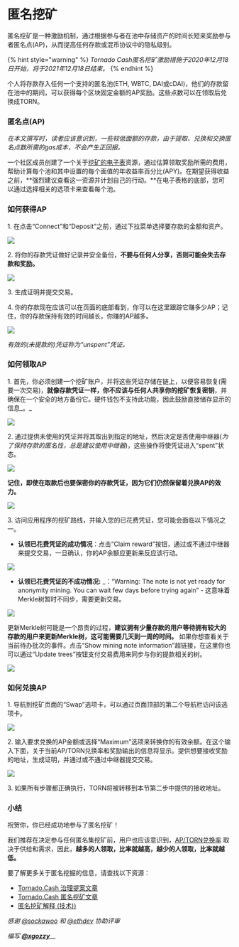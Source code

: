 # 匿名挖矿

匿名挖矿是一种激励机制，通过根据参与者在池中存储资产的时间长短来奖励参与者匿名点(AP)，从而提高任何存款或混币协议中的隐私级别。

{% hint style="warning" %}
_Tornado Cash匿名挖矿激励措施于2020年12月18日开始，将于2021年12月18日结束。_
{% endhint %}

个人将存款存入任何一个支持的匿名池(ETH, WBTC, DAI或cDAI)，他们的存款留在池中的期间，可以获得每个区块固定金额的AP奖励。这些点数可以在领取后兑换成TORN。

### 匿名点(AP)

_在本文撰写时，读者应该意识到，一些较低面额的存款，由于提取、兑换和交换匿名点数所需的gas成本，不会产生正回报。_

一个社区成员创建了一个关于[挖矿的电子表](https://torn.community/t/anonymity-mining-spreadsheet/720)资源，通过估算领取奖励所需的费用，帮助计算每个池和其中设置的每个面值的年收益率百分比(APY)。在期望获得收益之前，**强烈建议查看这一资源并计划自己的行动。**在电子表格的底部，您可以通过选择相关的选项卡来查看每个池。 

### 如何获得AP

1\. 在点击“Connect”和“Deposit”之前，通过下拉菜单选择要存款的金额和资产。

![](../.gitbook/assets/m3fh0gl.png)

2\. 将你的存款凭证做好记录并安全备份，**不要与任何人分享，否则可能会失去存款和奖励。**

![](../.gitbook/assets/vhustru.png)

3\. 生成证明并提交交易。

4\. 你的存款现在应该可以在页面的底部看到，你可以在这里跟踪它赚多少AP；记住，你的存款保持有效的时间越长，你赚的AP越多。

![](../.gitbook/assets/k6juetp.png)

_有效的(未提款的)凭证称为“unspent”凭证。_

### 如何领取AP

1\. 首先，你必须创建一个挖矿账户，并将这些凭证存储在链上，以便容易恢复(需要一次交易)，**就像存款凭证一样，你不应该与任何人共享你的挖矿恢复密钥**，并确保在一个安全的地方备份它。硬件钱包不支持此功能，因此鼓励直接储存显示的信息\_。\_

![](../.gitbook/assets/lskzkgk.png)

2\. 通过提供未使用的凭证并将其取出到指定的地址，然后决定是否使用中继器(_为了保持存款的匿名性，总是建议使用中继器_)，这些操作将使凭证进入“spent”状态。

![](../.gitbook/assets/aid86cj.png)

**记住，即使在取款后也要保密你的存款凭证，因为它们仍然保留着兑换AP的效力。**

![](../.gitbook/assets/bpsqxxr.png)

3\. 访问应用程序的挖矿路线，并输入您的已花费凭证，您可能会面临以下情况之一。

* **认领已花费凭证的成功情况**：点击“Claim reward”按钮，通过或不通过中继器来提交交易，一旦确认，你的AP余额应更新来反应该行动。

![](../.gitbook/assets/e9jyqhu.png)

* **认领已花费凭证的不成功情况:** _：“Warning: The note is not yet ready for anonymity mining. You can wait few days before trying again” - 这意味着Merkle树暂时不同步，需要更新交易。

![](../.gitbook/assets/i6qtr0f.png)

更新Merkle树可能是一个昂贵的过程，**建议拥有少量存款的用户等待拥有较大的存款的用户来更新Merkle树，这可能需要几天到一周的时间。** 如果你想查看关于当前待办批次的事件。点击“Show mining note information”超链接，在这里你也可以通过“Update trees”按钮支付交易费用来同步与你的提款相关的树。

![](../.gitbook/assets/d8dmxjj.png)

### 如何兑换AP

1\. 导航到挖矿页面的“Swap”选项卡，可以通过页面顶部的第二个导航栏访问该选项卡。

![](../.gitbook/assets/ahrjxbq.png)

2\. 输入要求兑换的AP金额或选择“Maximum”选项来转换你的有效余额。在这个输入下面，关于当前AP/TORN兑换率和奖励输出的信息将显示。提供想要接收奖励的地址，生成证明，并通过或不通过中继器提交交易。

![](../.gitbook/assets/wo55lao.png)

3\. 如果所有步骤都正确执行，TORN将被转移到本节第二步中提供的接收地址。

### 小结

祝贺你，你已经成功地参与了匿名挖矿！

我们推荐在决定参与任何匿名集挖矿前，用户也应该意识到，[AP/TORN兑换率](https://duneanalytics.com/luckyallocator/Daily-AP-TORN-Rate-v2) 取决于供给和需求，因此，**越多的人领取，比率就越高，越少的人领取，比率就越低。**

要了解更多关于匿名挖掘的信息，请查找以下资源：

* [Tornado.Cash 治理提案文章](https://tornado-cash.medium.com/tornado-cash-governance-proposal-a55c5c7d0703)
* [Tornado.Cash 匿名挖矿文章](https://tornado-cash.medium.com/gas-price-claimed-anonymity-mining-a-victim-but-now-everyone-can-claim-ap-5441aaa32a1a)
* [匿名挖矿解释 (技术))](https://torn.community/t/anonymity-mining-technical-overview/15)

_感谢_ [_@sockawoo_](https://torn.community/u/sockawoo) _和_ [_@ethdev_](https://torn.community/u/ethdev) _协助评审_

_编写_ [_**@xgozzy**_](https://torn.community/u/xgozzy/summary)\_\_
